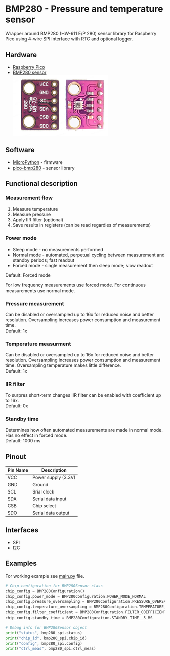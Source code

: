 # BMP280 - Pressure and temperature sensor
Wrapper around BMP280 (HW-611 E/P 280) sensor library for Raspberry Pico using 4-wire SPI interface with RTC and optional logger.

## Hardware

-   [Raspberry Pico](https://www.raspberrypi.com/products/raspberry-pi-pico/)
-   [BMP280 sensor](https://www.bosch-sensortec.com/media/boschsensortec/downloads/datasheets/bst-bmp280-ds001.pdf)  
    <img src="docs/img/bmp280-pinout.webp" alt="BMP280 Pinout" width="300">

## Software

-   [MicroPython](https://micropython.org/download/RPI_PICO/) - firmware
-   [pico-bmp280](https://github.com/flrrth/pico-bmp280) - sensor library

## Functional description

### Measurement flow

1. Measure temperature
2. Measure pressure
3. Apply IIR filter (optional)
4. Save results in registers (can be read regardles of measurements)

### Power mode

-   Sleep mode - no measurements performed
-   Normal mode - automated, perpetual cycling between measurement and standby periods; fast readout
-   Forced mode - single measurement then sleep mode; slow readout

Default: Forced mode

For low frequency measurements use forced mode.
For continuous measurements use normal mode.

### Pressure measurement

Can be disabled or oversampled up to 16x for reduced noise and better resolution.
Oversampling increases power consumption and measurement time.  
Default: 1x

### Temperature measurment

Can be disabled or oversampled up to 16x for reduced noise and better resolution.
Oversampling increases power consumption and measurement time.
Oversampling temperature makes little difference.  
Default: 1x

### IIR filter

To surpres short-term changes IIR filter can be enabled with coefficient up to 16x.  
Default: 0x

### Standby time

Determines how often automated measurements are made in normal mode. Has no effect in forced mode.  
Default: 1000 ms

## Pinout

| Pin Name | Description         |
| -------- | ------------------- |
| VCC      | Power supply (3.3V) |
| GND      | Ground              |
| SCL      | Srial clock         |
| SDA      | Serial data input   |
| CSB      | Chip select         |
| SDO      | Serial data output  |

## Interfaces

-   SPI
-   I2C

## Examples

For working example see [main.py](main.py) file.

```py
# Chip configuration for BMP280Sensor class
chip_config = BMP280Configuration()
chip_config.power_mode = BMP280Configuration.POWER_MODE_NORMAL
chip_config.pressure_oversampling = BMP280Configuration.PRESSURE_OVERSAMPLING_16X
chip_config.temperature_oversampling = BMP280Configuration.TEMPERATURE_OVERSAMPLING_2X
chip_config.filter_coefficient = BMP280Configuration.FILTER_COEFFICIENT_OFF
chip_config.standby_time = BMP280Configuration.STANDBY_TIME__5_MS
```

```py
# Debug info for BMP280Sensor object
print("status", bmp280_spi.status)
print("chip_id", bmp280_spi.chip_id)
print("config", bmp280_spi.config)
print("ctrl_meas", bmp280_spi.ctrl_meas)
```

